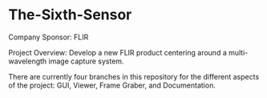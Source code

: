 # The-Sixth-Sensor
Company Sponsor: FLIR

Project Overview: Develop a new FLIR product centering around a multi-wavelength image capture system. 

There are currently four branches in this repository for the different aspects of the project: GUI, Viewer, Frame Graber, and Documentation.

